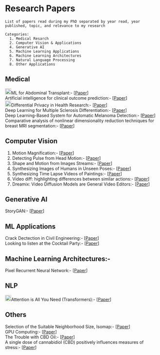 # Research Papers
```
List of papers read during my PhD separated by year read, year published, topic, and relevance to my research

Categories:
  1. Medical Resarch
  2. Computer Vision & Applications
  4. Generative AI
  5. Machine Learning Applications
  6. Machine Learning Architectures
  7. Natural Language Processing 
  8. Other Applications
```

## Medical
<img src="https://user-images.githubusercontent.com/34732790/236634238-7744bf8c-56f3-4882-be47-aaa37b51de69.png"  width="20" height="20">ML for Abdominal Transplant:- [[Paper](https://doi-org.ezproxy.rice.edu/10.1111/ctr.14951)]<br>
Artificial intelligence for clinical outcome prediction:- [[Paper](https://scholar.google.com/citations?view_op=view_citation&hl=en&user=GgF8zHcAAAAJ&citation_for_view=GgF8zHcAAAAJ:5nxA0vEk-isC)]<br>
<img src="https://user-images.githubusercontent.com/34732790/236634238-7744bf8c-56f3-4882-be47-aaa37b51de69.png"  width="20" height="20">Differential Privacy in Health Research:- [[Paper](https://academic.oup.com/jamia/article/28/10/2269/6333353#google_vignette)]<br>
Deep Learning for Multiple Sclerosis Differentiation:- [[Paper](https://ieeexplore.ieee.org/abstract/document/10023977)]<br>
Deep Learning-Based System for Automatic Melanoma Detection:- [[Paper](https://ieeexplore.ieee.org/abstract/document/8945133)]<br>
Comparative analysis of nonlinear dimensionality reduction techniques for breast MRI segmentation:- [[Paper](https://www.ncbi.nlm.nih.gov/pmc/articles/PMC3337666/)]<br>


## Computer Vision
1. Motion Magnification:- [[Paper](https://dl.acm.org/doi/10.1145/1073204.1073223)]<br>
2. Detecting Pulse from Head Motion:- [[Paper](https://openaccess.thecvf.com/content_cvpr_2013/html/Balakrishnan_Detecting_Pulse_from_2013_CVPR_paper.html)]<br>
3. Shape and Motion from Images Streams:- [[Paper](http://www.eecs.berkeley.edu/~yang/courses/cs294-6/papers/TomasiC_Shape%20and%20motion%20from%20image%20streams%20under%20orthography.pdf)]<br>
4. Synthesizing Images of Humans in Unseen Poses:- [[Paper](https://arxiv.org/abs/1804.07739)]<br>
5. Synthesizing Time Lapse Videos of Paintings:- [[Paper](https://arxiv.org/abs/2001.01026)]<br>
6. Video diff: highlighting differences between similar actions:- [[Paper](https://dl.acm.org/doi/10.1145/2816795.2818125)]<br>
7. Dreamix: Video Diffusion Models are General Video Editors:- [[Paper](https://arxiv.org/abs/2302.01329)]<br>

## Generative AI
StoryGAN:- [[Paper](https://openaccess.thecvf.com/content_CVPR_2019/html/Li_StoryGAN_A_Sequential_Conditional_GAN_for_Story_Visualization_CVPR_2019_paper.html)]<br>

## ML Applications
Crack Dectection in Civil Engineering:- [[Paper](https://www.sciencedirect.com/science/article/abs/pii/S0952197622004687)]<br>
Looking to listen at the Cocktail Party:- [[Paper](https://arxiv.org/abs/1804.03619)]

## Machine Learning Architectures:-
Pixel Recurrent Neural Network:- [[Paper](https://proceedings.mlr.press/v48/oord16.html)]<br>

## NLP
<img src="https://user-images.githubusercontent.com/34732790/236634238-7744bf8c-56f3-4882-be47-aaa37b51de69.png"  width="20" height="20">Attention is All You Need (Transformers):- [[Paper](https://arxiv.org/abs/1706.03762)]

## Others
Selection of the Suitable Neighborhood Size, Isomap:- [[Paper](https://ieeexplore.ieee.org/document/4370972)]<br>
GPU Computing:- [[Paper](https://ieeexplore.ieee.org/document/4490127)]<br>
The Trouble with CBD Oil:- [[Paper](https://karger.com/mca/article/1/1/65/189029/The-Trouble-with-CBD-Oil)]<br>
A single dose of cannabidiol (CBD) positively influences measures of stress:- [[Paper](https://www.frontiersin.org/articles/10.3389/fvets.2023.1112604/full?&utm_source=Email_to_authors_&utm_medium=Email&utm_content=T1_11.5e1_author&utm_campaign=Email_publication&field=&journalName=Frontiers_in_Veterinary_Scienc)]<br>
